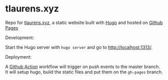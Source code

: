 # tlaurens.xyz

Repo for [tlaurens.xyz](https://tlaurens.xyz), a static website built with [Hugo](https://gohugo.io/) and hosted on [Github Pages](https://pages.github.com/)

Development:

Start the Hugo server with `hugo server` and go to [http://localhost:1313/](http://localhost:1313/).

Deployment:

A [Github Action](https://github.com/features/actions) workflow will trigger on push events to the master branch. It will setup hugo, build the static files and put them on the `gh-pages` branch.
